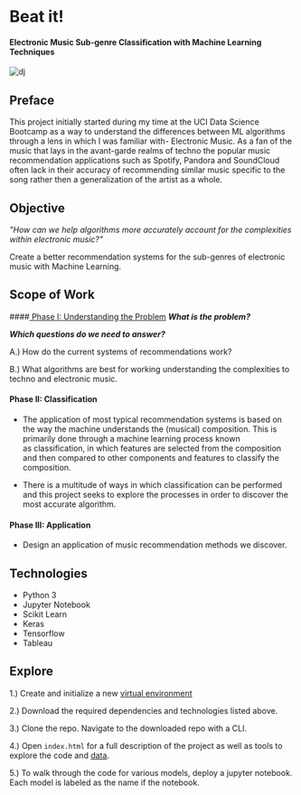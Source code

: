 # Beat it! 
#### Electronic Music Sub-genre Classification with Machine Learning Techniques 

![dj](imgs/dj.jpg) 

## Preface 

This project initially started during my time at the UCI Data Science Bootcamp as a way to understand the differences between ML algorithms through a lens in which I was familiar with- Electronic Music. As a fan of the music that lays in the avant-garde realms of techno the popular music recommendation applications such as Spotify, Pandora and SoundCloud often lack in their accuracy of recommending similar music specific to the song rather then a generalization of the artist as a whole. 


## Objective 
<i>"How can we help algorithms more accurately account for the complexities within electronic music?"</i> 


Create a better recommendation systems for the sub-genres of electronic music with Machine Learning. 

## Scope of Work

####<u> Phase I: Understanding the Problem</u> 
<i><b>What is the problem?</b></i>


<i><b>Which questions do we need to answer?</b></i>

A.) How do the current systems of recommendations work?

B.) What algorithms are best for working understanding the complexities to techno and electronic music. 

#### Phase II: Classification

- The application of most typical recommendation systems is based on the way the machine understands the (musical) composition. This is primarily done through a machine learning process known as classification, in which features are selected from the composition and then compared to other components and features to classify the composition.

-  There is a multitude of ways in which classification can be performed and this project seeks to explore the processes in order to discover the most accurate algorithm.


#### Phase III: Application

- Design an application of music recommendation methods we discover. 

## Technologies 
- Python 3
- Jupyter Notebook 
- Scikit Learn 
- Keras 
- Tensorflow 
- Tableau 
 

## Explore 

1.) Create and initialize a new [virtual environment](https://uoa-eresearch.github.io/eresearch-cookbook/recipe/2014/11/20/conda/) 

2.) Download the required dependencies and technologies listed above. 

3.) Clone the repo. Navigate to the downloaded repo with a CLI. 

4.) Open `index.html` for a full description of the project as well as tools to explore the code and [data](https://public.tableau.com/profile/yamah.karim#!/vizhome/BeatIt/Dashboard1?publish=yes). 

5.) To walk through the code for various models, deploy a jupyter notebook. Each model is labeled as the name if the notebook. 